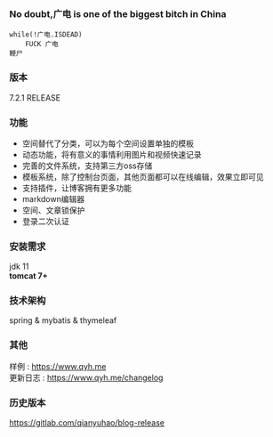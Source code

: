### No doubt,广电 is one of the biggest bitch in China

```
while(!广电.ISDEAD)
	FUCK 广电
鞭尸
```

### 版本

7.2.1 RELEASE

### 功能

* 空间替代了分类，可以为每个空间设置单独的模板
* 动态功能，将有意义的事情利用图片和视频快速记录
* 完善的文件系统，支持第三方oss存储
* 模板系统，除了控制台页面，其他页面都可以在线编辑，效果立即可见
* 支持插件，让博客拥有更多功能
* markdown编辑器
* 空间、文章锁保护
* 登录二次认证

### 安装需求
jdk 11     
**tomcat 7+**

### 技术架构
spring & mybatis & thymeleaf

### 其他
样例 : https://www.qyh.me  
更新日志 : https://www.qyh.me/changelog   

### 历史版本
 https://gitlab.com/qianyuhao/blog-release